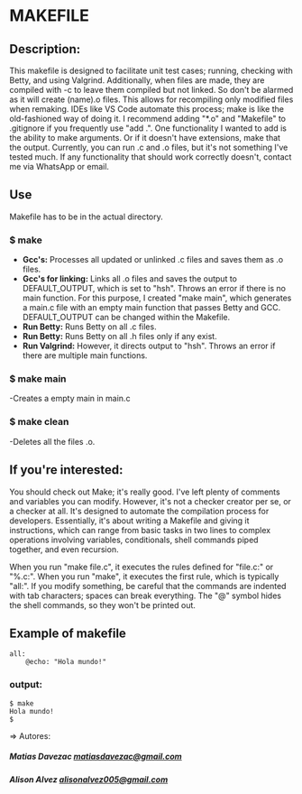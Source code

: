 # MAKEFILE

## Description:
This makefile is designed to facilitate unit test cases; running, checking with Betty, and using Valgrind.
Additionally, when files are made, they are compiled with -c to leave them compiled but not linked.
So don't be alarmed as it will create (name).o files.
This allows for recompiling only modified files when remaking.
IDEs like VS Code automate this process; make is like the old-fashioned way of doing it.
I recommend adding "*.o" and "Makefile" to .gitignore if you frequently use "add .".
One functionality I wanted to add is the ability to make arguments.
Or if it doesn't have extensions, make that the output.
Currently, you can run .c and .o files, but it's not something I've tested much.
If any functionality that should work correctly doesn't, contact me via WhatsApp or email.

## Use
Makefile has to be in the actual directory.

### $ make
- **Gcc's:** Processes all updated or unlinked .c files and saves them as .o files.
- **Gcc's for linking:** Links all .o files and saves the output to DEFAULT_OUTPUT, which is set to "hsh". Throws an error if there is no main function. For this purpose, I created "make main", which generates a main.c file with an empty main function that passes Betty and GCC. DEFAULT_OUTPUT can be changed within the Makefile.
- **Run Betty:** Runs Betty on all .c files.
- **Run Betty:** Runs Betty on all .h files only if any exist.
- **Run Valgrind:** However, it directs output to "hsh". Throws an error if there are multiple main functions.

### $ make main
-Creates a empty main in main.c

### $ make clean
-Deletes all the files .o.

## If you're interested:
You should check out Make; it's really good. I've left plenty of comments and variables you can modify. However, it's not a checker creator per se, or a checker at all. It's designed to automate the compilation process for developers. Essentially, it's about writing a Makefile and giving it instructions, which can range from basic tasks in two lines to complex operations involving variables, conditionals, shell commands piped together, and even recursion.

When you run "make file.c", it executes the rules defined for "file.c:" or "%.c:". When you run "make", it executes the first rule, which is typically "all:". If you modify something, be careful that the commands are indented with tab characters; spaces can break everything. The "@" symbol hides the shell commands, so they won't be printed out.

## Example of makefile
```
all:
	@echo: "Hola mundo!"
```
### output:
```
$ make
Hola mundo!
$       
```
=> Autores:
##### Matias Davezac <matiasdavezac@gmail.com>
##### Alison Alvez <alisonalvez005@gmail.com>
